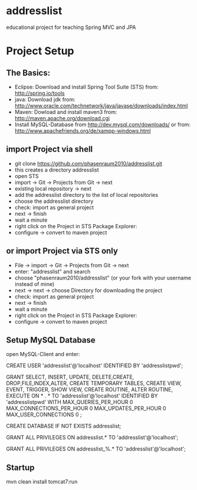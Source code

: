 addresslist
===========

educational project for teaching Spring MVC and JPA


Project Setup
=============

The Basics:
-----------
* Eclipse: Download and install Spring Tool Suite (STS) from: http://spring.io/tools
* java: Download jdk from: http://www.oracle.com/technetwork/java/javase/downloads/index.html
* Maven: Dowload and install maven3 from: http://maven.apache.org/download.cgi
* Install MySQL-Database from http://dev.mysql.com/downloads/ or from: http://www.apachefriends.org/de/xampp-windows.html

import Project via shell
------------------------ 
* git clone https://github.com/phasenraum2010/addresslist.git
* this creates a directory addresslist
* open STS
* import -> Git -> Projects from Git -> next
* existing local repository -> next
* add the addresslist directory to the list of local repositories
* choose the addresslist directory
* check: import as general project
* next -> finish
* wait a minute 
* right click on the Project in STS Package Explorer:
* configure -> convert to maven project

or import Project via STS only
------------------------------
* File -> import -> Git -> Projects from Git -> next 
* enter: "addresslist" and search
* choose "phasenraum2010/addresslist" (or your fork with your username instead of mine)
* next -> next -> choose Directory for downloading the project
* check: import as general project
* next -> finish
* wait a minute
* right click on the Project in STS Package Explorer:
* configure -> convert to maven project

Setup MySQL Database
--------------------

open MySQL-Client and enter: 

CREATE USER 'addresslist'@'localhost' IDENTIFIED BY 'addresslistpwd';

GRANT SELECT, INSERT, UPDATE, DELETE,CREATE, DROP,FILE,INDEX,ALTER, CREATE TEMPORARY TABLES, CREATE VIEW, EVENT, TRIGGER, SHOW VIEW, CREATE ROUTINE, ALTER ROUTINE, EXECUTE ON * . * TO 'addresslist'@'localhost' IDENTIFIED BY 'addresslistpwd' WITH MAX_QUERIES_PER_HOUR 0 MAX_CONNECTIONS_PER_HOUR 0 MAX_UPDATES_PER_HOUR 0 MAX_USER_CONNECTIONS 0 ;

CREATE DATABASE IF NOT EXISTS addresslist;

GRANT ALL PRIVILEGES ON addresslist.* TO 'addresslist'@'localhost';

GRANT ALL PRIVILEGES ON addresslist\_%.* TO 'addresslist'@'localhost';


Startup
-------
mvn clean install tomcat7:run